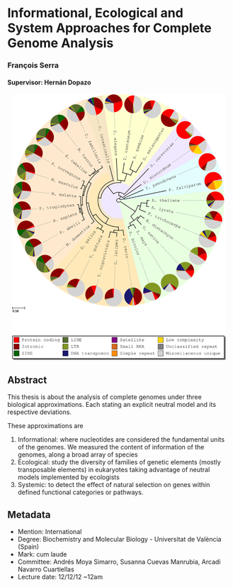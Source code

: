 # Informational, Ecological and System Approaches for Complete Genome Analysis
### François Serra
#### Supervisor: Hernán Dopazo

<p align="center"><img src=Dissertation/figures/untb_genomes/prop_genetic_species.png height="600"/></p>

## Abstract

This thesis is about the analysis of complete genomes under three biological approximations. Each stating an explicit neutral model and its respective deviations. 

These approximations are 

 1. Informational: where nucleotides are considered the fundamental units of the genomes. We measured the content of information of the genomes, along a broad array of species 
 2. Ecological: study the diversity of families of genetic elements (mostly transposable elements) in eukaryotes taking advantage of neutral models implemented by ecologists 
 3. Systemic: to detect the effect of natural selection on genes within defined functional categories or pathways.

## Metadata

 - Mention: International
 - Degree: Biochemistry and Molecular Biology - Universitat de València (Spain)
 - Mark: cum laude 
 - Committee: Andrés Moya Simarro, Susanna Cuevas Manrubia, Arcadi Navarro Cuartiellas
 - Lecture date: 12/12/12 ~12am
